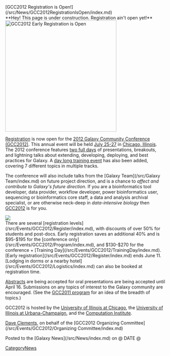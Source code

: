 <div class='newsItemHeader'>[GCC2012 Registration is Open!](/src/News/GCC2012RegistrationIsOpen/index.md)</div>

<div class='red'>**Hey! This page is under construction.  Registration ain't open yet!**</div>

<div class='right'><a href='/src/Events/GCC2012/Register/index.md'><img src="/src/Events/GCC2012/GCC2012LogoWide400.png" alt="GCC2012 Early Registration is Open" width="350px" /></a></div>

[Registration](/src/Events/GCC2012/Register/index.md) is now open for the [2012 Galaxy Community Conference (GCC2012)](/src/Events/GCC2012/index.md).  This annual event will be held [July 25-27](/src/Events/GCC2012/Program/index.md) in [Chicago, Illinois](/src/Events/GCC2012/Logistics/index.md). The 2012 conference features [two full days](/src/Events/GCC2012/Program/index.md) of presentations, breakouts, and lightning talks about extending, developing, deploying, and best practices for Galaxy.  A [day long training event](/src/Events/GCC2012/TrainingDay/index.md) has also been added, covering 7 different topics in multiple tracks. 

The conference will also include talks from the [Galaxy Team](/src/Galaxy Team/index.md) on future project direction, and is a chance to *affect and contribute to Galaxy's future direction.*  If you are a bioinformatics tool developer, data provider, workflow developer, power bioinformatics user, sequencing or bioinformatics core staff, a data and analysis archival specialist, or are otherwise neck-deep in *data-intensive biology* then [GCC2012](/src/Events/GCC2012/index.md) is for you.

<div class='left'><a href='/src/Events/GCC2012/TrainingDay/index.md'><img src="/src/Events/GCC2012/GCC2012TrainingDayLogo.png" /></a></div>
There are several [registration levels](/src/Events/GCC2012/Register/index.md), with discounts of over 50% for students and post-docs.  Early registration saves an additional 40% and is $95-$195 for the [conference only](/src/Events/GCC2012/Program/index.md), and $130-$270 for the conference + [Training Day](/src/Events/GCC2012/TrainingDay/index.md). [Early registration](/src/Events/GCC2012/Register/index.md) ends June 11.  [Lodging in dorms or a nearby hotel](/src/Events/GCC2012/Logistics/index.md) can also be booked at registration time.

[Abstracts](/src/Events/GCC2012/Abstracts/index.md) are being accepted for oral presentations are being accepted until April 16. Submissions on any topics of interest to the Galaxy community are encouraged.  (See the [GCC2011 program](/src/Events/GCC2011/index.md) for an idea of the breadth of topics.)

GCC2012 is hosted by the [University of Illinois at Chicago](http://uic.edu/), the [University of Illinois at Urbana-Champaign](http://illinois.edu/), and the [Computation Institute](http://www.ci.anl.gov/).

[Dave Clements](/src/DaveClements/index.md), on behalf of the [GCC2012 Organizing Committee](/src/Events/GCC2012/Organizing Committee/index.md)

<div class='newsItemFooter'>Posted to the [Galaxy News](/src/News/index.md) on @ DATE @</div>

[CategoryNews](/src/CategoryNews/index.md)

